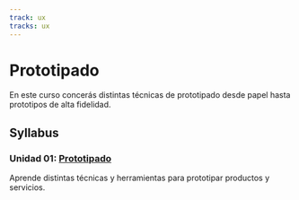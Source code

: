 ```yaml
---
track: ux
tracks: ux
---
```


# Prototipado

En este curso concerás distintas técnicas de prototipado desde papel hasta
prototipos de alta fidelidad.

## Syllabus

### Unidad 01: [Prototipado](00-prototyping)

Aprende distintas técnicas y herramientas para prototipar productos y servicios.

